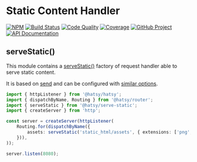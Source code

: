 Static Content Handler
======================

[![NPM][npm-image]][npm-url]
[![Build Status][build-status-img]][build-status-link]
[![Code Quality][quality-img]][quality-link]
[![Coverage][coverage-img]][coverage-link]
[![GitHub Project][github-image]][github-url]
[![API Documentation][api-docs-image]][API documentation]

[npm-image]: https://img.shields.io/npm/v/@hatsy/serve-static.svg?logo=npm
[npm-url]: https://www.npmjs.com/package/@hatsy/serve-static
[build-status-img]: https://github.com/hatsyjs/serve-static/workflows/Build/badge.svg
[build-status-link]: https://github.com/hatsyjs/serve-static/actions?query=workflow:Build
[quality-img]: https://app.codacy.com/project/badge/Grade/605eb2284cdd4152bdc5f7388ac83854
[quality-link]: https://www.codacy.com/gh/hatsyjs/serve-static/dashboard?utm_source=github.com&utm_medium=referral&utm_content=hatsyjs/serve-static&utm_campaign=Badge_Grade
[coverage-img]: https://app.codacy.com/project/badge/Coverage/605eb2284cdd4152bdc5f7388ac83854
[coverage-link]: https://www.codacy.com/gh/hatsyjs/serve-static/dashboard?utm_source=github.com&utm_medium=referral&utm_content=hatsyjs/serve-static&utm_campaign=Badge_Coverage
[github-image]: https://img.shields.io/static/v1?logo=github&label=GitHub&message=project&color=informational
[github-url]: https://github.com/hatsyjs/serve-static
[api-docs-image]: https://img.shields.io/static/v1?logo=typescript&label=API&message=docs&color=informational
[API documentation]: https://hatsyjs.github.io/serve-static


serveStatic()
-------------

This module contains a [serveStatic()] factory of request handler able to serve static content.

It is based on [send] and can be configured with [similar options][ServeStaticConfig].

```typescript
import { httpListener } from '@hatsy/hatsy';
import { dispatchByName, Routing } from '@hatsy/router';
import { serveStatic } from '@hatsy/serve-static';
import { createServer } from 'http';

const server = createServer(httpListener(
    Routing.for(dispatchByName({
        assets: serveStatic('static_html/assets', { extensions: ['png', 'jpeg', 'gif'] }),
    })),
));

server.listen(8080);
```

[send]: https://www.npmjs.com/package/send 
[serveStatic()]: https://hatsyjs.github.io/kit/modules/@hatsy_serve-static.html#serveStatic
[ServeStaticConfig]: https://hatsyjs.github.io/kit/interfaces/@hatsy_serve-static.ServeStaticConfig.html
